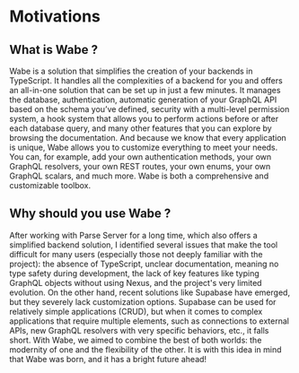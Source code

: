 # Motivations

## What is Wabe ?

Wabe is a solution that simplifies the creation of your backends in TypeScript. It handles all the complexities of a backend for you and offers an all-in-one solution that can be set up in just a few minutes. It manages the database, authentication, automatic generation of your GraphQL API based on the schema you’ve defined, security with a multi-level permission system, a hook system that allows you to perform actions before or after each database query, and many other features that you can explore by browsing the documentation. And because we know that every application is unique, Wabe allows you to customize everything to meet your needs. You can, for example, add your own authentication methods, your own GraphQL resolvers, your own REST routes, your own enums, your own GraphQL scalars, and much more. Wabe is both a comprehensive and customizable toolbox.

## Why should you use Wabe ?

After working with Parse Server for a long time, which also offers a simplified backend solution, I identified several issues that make the tool difficult for many users (especially those not deeply familiar with the project): the absence of TypeScript, unclear documentation, meaning no type safety during development, the lack of key features like typing GraphQL objects without using Nexus, and the project's very limited evolution. On the other hand, recent solutions like Supabase have emerged, but they severely lack customization options. Supabase can be used for relatively simple applications (CRUD), but when it comes to complex applications that require multiple elements, such as connections to external APIs, new GraphQL resolvers with very specific behaviors, etc., it falls short. With Wabe, we aimed to combine the best of both worlds: the modernity of one and the flexibility of the other. It is with this idea in mind that Wabe was born, and it has a bright future ahead!
